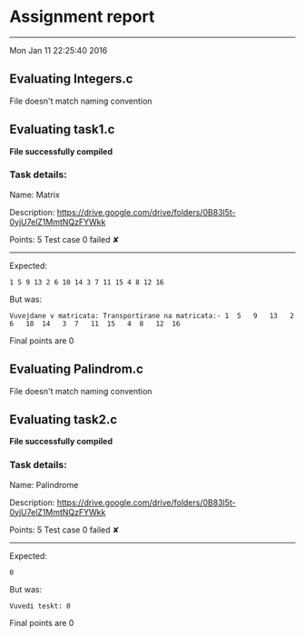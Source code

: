 # Assignment report
---
Mon Jan 11 22:25:40 2016

## Evaluating Integers.c

File doesn't match naming convention

## Evaluating task1.c

**File successfully compiled**

### Task details:

Name: Matrix

Description: https://drive.google.com/drive/folders/0B83l5t-0yjU7elZ1MmtNQzFYWkk

Points: 5
Test case 0 failed ✘ 

---
Expected:
```
1 5 9 13 2 6 10 14 3 7 11 15 4 8 12 16
```
But was:
```
Vuvejdane v matricata: Transportirane na matricata:- 1	5	9	13	 2	6	10	14	 3	7	11	15	 4	8	12	16
```

 Final points are 0
## Evaluating Palindrom.c

File doesn't match naming convention

## Evaluating task2.c

**File successfully compiled**

### Task details:

Name: Palindrome

Description: https://drive.google.com/drive/folders/0B83l5t-0yjU7elZ1MmtNQzFYWkk

Points: 5
Test case 0 failed ✘ 

---
Expected:
```
0
```
But was:
```
Vuvedi teskt: 0
```

 Final points are 0
